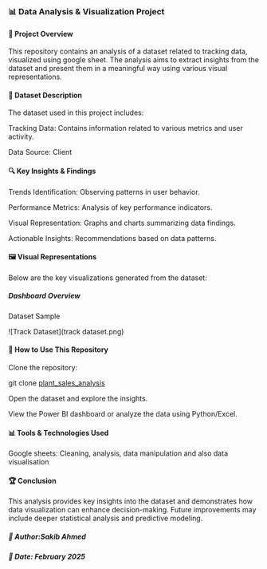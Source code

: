 ### 📊 Data Analysis & Visualization Project

#### 📝 Project Overview

This repository contains an analysis of a dataset related to tracking data, visualized using google sheet. The analysis aims to extract insights from the dataset and present them in a meaningful way using various visual representations.

#### 📂 Dataset Description

The dataset used in this project includes:

Tracking Data: Contains information related to various metrics and user activity.

Data Source: Client

#### 🔍 Key Insights & Findings

Trends Identification: Observing patterns in user behavior.

Performance Metrics: Analysis of key performance indicators.

Visual Representation: Graphs and charts summarizing data findings.

Actionable Insights: Recommendations based on data patterns.

#### 🖼️ Visual Representations

Below are the key visualizations generated from the dataset:

##### Dashboard Overview


Dataset Sample

![Track Dataset](track dataset.png)

#### 📌 How to Use This Repository

Clone the repository:

git clone [plant_sales_analysis](https://github.com/sakibahmed-da/plant_sales_analysis.git)

Open the dataset and explore the insights.

View the Power BI dashboard or analyze the data using Python/Excel.

#### 📊 Tools & Technologies Used

Google sheets: Cleaning, analysis, data manipulation and also data visualisation

#### 🏆 Conclusion

This analysis provides key insights into the dataset and demonstrates how data visualization can enhance decision-making. Future improvements may include deeper statistical analysis and predictive modeling.

##### 📌 Author:Sakib Ahmed
##### 📅 Date: February 2025

